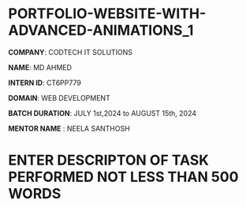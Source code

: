 # PORTFOLIO-WEBSITE-WITH-ADVANCED-ANIMATIONS_1

**COMPANY**: CODTECH IT SOLUTIONS

**NAME**: MD AHMED

**INTERN ID**: CT6PP779

**DOMAIN**: WEB DEVELOPMENT

**BATCH DURATION**: JULY 1st,2024 to AUGUST 15th, 2024

**MENTOR NAME** : NEELA SANTHOSH

# ENTER DESCRIPTON OF TASK PERFORMED NOT LESS THAN 500 WORDS
